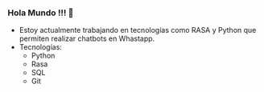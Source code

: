 ### Hola Mundo !!! 👋

- Estoy actualmente trabajando en tecnologías como RASA y Python que permiten realizar chatbots en Whastapp.
- Tecnologías:
  * Python
  * Rasa
  * SQL
  * Git

<!--
**cpachecow/cpachecow** is a ✨ _special_ ✨ repository because its `README.md` (this file) appears on your GitHub profile.

Here are some ideas to get you started:

- 🔭 I’m currently working on ...
- 🌱 I’m currently learning ...
- 👯 I’m looking to collaborate on ...
- 🤔 I’m looking for help with ...
- 💬 Ask me about ...
- 📫 How to reach me: ...
- 😄 Pronouns: ...
- ⚡ Fun fact: ...
-->

